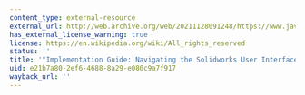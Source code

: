 ```yaml
---
content_type: external-resource
external_url: http://web.archive.org/web/20211128091248/https://www.javelin-tech.com/main/solutions/pdf/wp_navigating_solidworks_ui.pdf
has_external_license_warning: true
license: https://en.wikipedia.org/wiki/All_rights_reserved
status: ''
title: '"Implementation Guide: Navigating the Solidworks User Interface." (PDF)'
uid: e21b7a80-2ef6-4688-8a29-e080c9a7f917
wayback_url: ''
---
```

